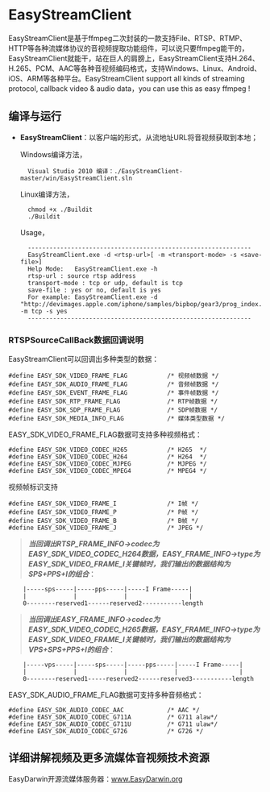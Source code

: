 # EasyStreamClient

EasyStreamClient是基于ffmpeg二次封装的一款支持File、RTSP、RTMP、HTTP等各种流媒体协议的音视频提取功能组件，可以说只要ffmpeg能干的，EasyStreamClient就能干，站在巨人的肩膀上，EasyStreamClient支持H.264、H.265、PCM、AAC等各种音视频编码格式，支持Windows、Linux、Android、iOS、ARM等各种平台。EasyStreamClient support all kinds of streaming protocol, callback video & audio data，you can use this as easy ffmpeg !

## 编译与运行

- **EasyStreamClient**：以客户端的形式，从流地址URL将音视频获取到本地；
	
	Windows编译方法，

    	Visual Studio 2010 编译：./EasyStreamClient-master/win/EasyStreamClient.sln

	Linux编译方法，
		
		chmod +x ./Buildit
		./Buildit

	Usage，
		
		--------------------------------------------------------------
		EasyStreamClient.exe -d <rtsp-url>[ -m <transport-mode> -s <save-file>]
		Help Mode:   EasyStreamClient.exe -h
		rtsp-url : source rtsp address
		transport-mode : tcp or udp, default is tcp
		save-file : yes or no, default is yes
		For example: EasyStreamClient.exe -d "http://devimages.apple.com/iphone/samples/bipbop/gear3/prog_index.m3u8" -m tcp -s yes
		--------------------------------------------------------------


### RTSPSourceCallBack数据回调说明
EasyStreamClient可以回调出多种类型的数据：

	#define EASY_SDK_VIDEO_FRAME_FLAG			/* 视频帧数据 */
	#define EASY_SDK_AUDIO_FRAME_FLAG			/* 音频帧数据 */
	#define EASY_SDK_EVENT_FRAME_FLAG			/* 事件帧数据 */
	#define EASY_SDK_RTP_FRAME_FLAG				/* RTP帧数据 */
	#define EASY_SDK_SDP_FRAME_FLAG				/* SDP帧数据 */
	#define EASY_SDK_MEDIA_INFO_FLAG			/* 媒体类型数据 */

EASY\_SDK\_VIDEO\_FRAME\_FLAG数据可支持多种视频格式：
		
	#define EASY_SDK_VIDEO_CODEC_H265			/* H265  */
	#define EASY_SDK_VIDEO_CODEC_H264			/* H264  */
	#define	EASY_SDK_VIDEO_CODEC_MJPEG			/* MJPEG */
	#define	EASY_SDK_VIDEO_CODEC_MPEG4			/* MPEG4 */

视频帧标识支持

	#define EASY_SDK_VIDEO_FRAME_I				/* I帧 */
	#define EASY_SDK_VIDEO_FRAME_P				/* P帧 */
	#define EASY_SDK_VIDEO_FRAME_B				/* B帧 */
	#define EASY_SDK_VIDEO_FRAME_J				/* JPEG */


> ***当回调出RTSP_FRAME_INFO->codec为EASY\_SDK\_VIDEO\_CODEC\_H264数据，EASY_FRAME_INFO->type为EASY\_SDK\_VIDEO\_FRAME\_I关键帧时，我们输出的数据结构为SPS+PPS+I的组合***：
		
		|-----sps-----|-----pps-----|-----I Frame-----|
		|             |             |                 |
		0--------reserved1------reserved2-----------length


> ***当回调出EASY_FRAME_INFO->codec为EASY\_SDK\_VIDEO\_CODEC\_H265数据，EASY_FRAME_INFO->type为EASY\_SDK\_VIDEO\_FRAME\_I关键帧时，我们输出的数据结构为VPS+SPS+PPS+I的组合***：
		
		|-----vps-----|-----sps-----|-----pps-----|-----I Frame-----|
		|             |             |             |                 |
		0--------reserved1-----reserved2------reserved3-----------length


EASY\_SDK\_AUDIO\_FRAME\_FLAG数据可支持多种音频格式：
	
	#define EASY_SDK_AUDIO_CODEC_AAC			/* AAC */
	#define EASY_SDK_AUDIO_CODEC_G711A			/* G711 alaw*/
	#define EASY_SDK_AUDIO_CODEC_G711U			/* G711 ulaw*/
	#define EASY_SDK_AUDIO_CODEC_G726			/* G726 */

## 详细讲解视频及更多流媒体音视频技术资源

EasyDarwin开源流媒体服务器：<a href="https://www.easydarwin.org" target="_blank" title="EasyDarwin开源流媒体服务器">www.EasyDarwin.org</a>
